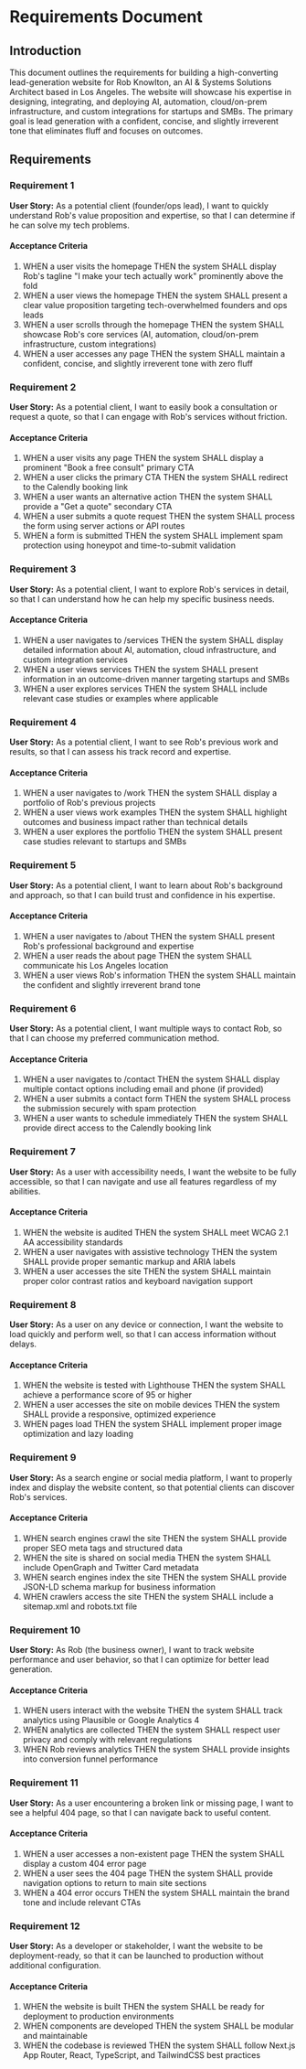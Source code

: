 # Requirements Document

## Introduction

This document outlines the requirements for building a high-converting lead-generation website for Rob Knowlton, an AI & Systems Solutions Architect based in Los Angeles. The website will showcase his expertise in designing, integrating, and deploying AI, automation, cloud/on-prem infrastructure, and custom integrations for startups and SMBs. The primary goal is lead generation with a confident, concise, and slightly irreverent tone that eliminates fluff and focuses on outcomes.

## Requirements

### Requirement 1

**User Story:** As a potential client (founder/ops lead), I want to quickly understand Rob's value proposition and expertise, so that I can determine if he can solve my tech problems.

#### Acceptance Criteria

1. WHEN a user visits the homepage THEN the system SHALL display Rob's tagline "I make your tech actually work" prominently above the fold
2. WHEN a user views the homepage THEN the system SHALL present a clear value proposition targeting tech-overwhelmed founders and ops leads
3. WHEN a user scrolls through the homepage THEN the system SHALL showcase Rob's core services (AI, automation, cloud/on-prem infrastructure, custom integrations)
4. WHEN a user accesses any page THEN the system SHALL maintain a confident, concise, and slightly irreverent tone with zero fluff

### Requirement 2

**User Story:** As a potential client, I want to easily book a consultation or request a quote, so that I can engage with Rob's services without friction.

#### Acceptance Criteria

1. WHEN a user visits any page THEN the system SHALL display a prominent "Book a free consult" primary CTA
2. WHEN a user clicks the primary CTA THEN the system SHALL redirect to the Calendly booking link
3. WHEN a user wants an alternative action THEN the system SHALL provide a "Get a quote" secondary CTA
4. WHEN a user submits a quote request THEN the system SHALL process the form using server actions or API routes
5. WHEN a form is submitted THEN the system SHALL implement spam protection using honeypot and time-to-submit validation

### Requirement 3

**User Story:** As a potential client, I want to explore Rob's services in detail, so that I can understand how he can help my specific business needs.

#### Acceptance Criteria

1. WHEN a user navigates to /services THEN the system SHALL display detailed information about AI, automation, cloud infrastructure, and custom integration services
2. WHEN a user views services THEN the system SHALL present information in an outcome-driven manner targeting startups and SMBs
3. WHEN a user explores services THEN the system SHALL include relevant case studies or examples where applicable

### Requirement 4

**User Story:** As a potential client, I want to see Rob's previous work and results, so that I can assess his track record and expertise.

#### Acceptance Criteria

1. WHEN a user navigates to /work THEN the system SHALL display a portfolio of Rob's previous projects
2. WHEN a user views work examples THEN the system SHALL highlight outcomes and business impact rather than technical details
3. WHEN a user explores the portfolio THEN the system SHALL present case studies relevant to startups and SMBs

### Requirement 5

**User Story:** As a potential client, I want to learn about Rob's background and approach, so that I can build trust and confidence in his expertise.

#### Acceptance Criteria

1. WHEN a user navigates to /about THEN the system SHALL present Rob's professional background and expertise
2. WHEN a user reads the about page THEN the system SHALL communicate his Los Angeles location
3. WHEN a user views Rob's information THEN the system SHALL maintain the confident and slightly irreverent brand tone

### Requirement 6

**User Story:** As a potential client, I want multiple ways to contact Rob, so that I can choose my preferred communication method.

#### Acceptance Criteria

1. WHEN a user navigates to /contact THEN the system SHALL display multiple contact options including email and phone (if provided)
2. WHEN a user submits a contact form THEN the system SHALL process the submission securely with spam protection
3. WHEN a user wants to schedule immediately THEN the system SHALL provide direct access to the Calendly booking link

### Requirement 7

**User Story:** As a user with accessibility needs, I want the website to be fully accessible, so that I can navigate and use all features regardless of my abilities.

#### Acceptance Criteria

1. WHEN the website is audited THEN the system SHALL meet WCAG 2.1 AA accessibility standards
2. WHEN a user navigates with assistive technology THEN the system SHALL provide proper semantic markup and ARIA labels
3. WHEN a user accesses the site THEN the system SHALL maintain proper color contrast ratios and keyboard navigation support

### Requirement 8

**User Story:** As a user on any device or connection, I want the website to load quickly and perform well, so that I can access information without delays.

#### Acceptance Criteria

1. WHEN the website is tested with Lighthouse THEN the system SHALL achieve a performance score of 95 or higher
2. WHEN a user accesses the site on mobile devices THEN the system SHALL provide a responsive, optimized experience
3. WHEN pages load THEN the system SHALL implement proper image optimization and lazy loading

### Requirement 9

**User Story:** As a search engine or social media platform, I want to properly index and display the website content, so that potential clients can discover Rob's services.

#### Acceptance Criteria

1. WHEN search engines crawl the site THEN the system SHALL provide proper SEO meta tags and structured data
2. WHEN the site is shared on social media THEN the system SHALL include OpenGraph and Twitter Card metadata
3. WHEN search engines index the site THEN the system SHALL provide JSON-LD schema markup for business information
4. WHEN crawlers access the site THEN the system SHALL include a sitemap.xml and robots.txt file

### Requirement 10

**User Story:** As Rob (the business owner), I want to track website performance and user behavior, so that I can optimize for better lead generation.

#### Acceptance Criteria

1. WHEN users interact with the website THEN the system SHALL track analytics using Plausible or Google Analytics 4
2. WHEN analytics are collected THEN the system SHALL respect user privacy and comply with relevant regulations
3. WHEN Rob reviews analytics THEN the system SHALL provide insights into conversion funnel performance

### Requirement 11

**User Story:** As a user encountering a broken link or missing page, I want to see a helpful 404 page, so that I can navigate back to useful content.

#### Acceptance Criteria

1. WHEN a user accesses a non-existent page THEN the system SHALL display a custom 404 error page
2. WHEN a user sees the 404 page THEN the system SHALL provide navigation options to return to main site sections
3. WHEN a 404 error occurs THEN the system SHALL maintain the brand tone and include relevant CTAs

### Requirement 12

**User Story:** As a developer or stakeholder, I want the website to be deployment-ready, so that it can be launched to production without additional configuration.

#### Acceptance Criteria

1. WHEN the website is built THEN the system SHALL be ready for deployment to production environments
2. WHEN components are developed THEN the system SHALL be modular and maintainable
3. WHEN the codebase is reviewed THEN the system SHALL follow Next.js App Router, React, TypeScript, and TailwindCSS best practices